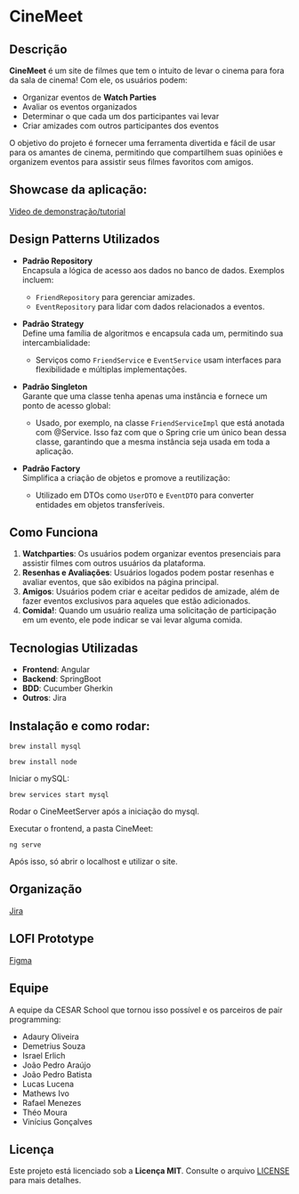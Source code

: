 # CineMeet

## Descrição

**CineMeet** é um site de filmes que tem o intuito de levar o cinema para fora da sala de cinema! Com ele, os usuários podem:

- Organizar eventos de **Watch Parties**
- Avaliar os eventos organizados
- Determinar o que cada um dos participantes vai levar
- Criar amizades com outros participantes dos eventos

O objetivo do projeto é fornecer uma ferramenta divertida e fácil de usar para os amantes de cinema, permitindo que compartilhem suas opiniões e organizem eventos para assistir seus filmes favoritos com amigos.

## Showcase da aplicação:

[Video de demonstração/tutorial](https://youtu.be/7DOyyoy7WQE?feature=shared)

## Design Patterns Utilizados

- **Padrão Repository**  
  Encapsula a lógica de acesso aos dados no banco de dados. Exemplos incluem:  
  - `FriendRepository` para gerenciar amizades.  
  - `EventRepository` para lidar com dados relacionados a eventos.

- **Padrão Strategy**  
  Define uma família de algoritmos e encapsula cada um, permitindo sua intercambialidade:  
  - Serviços como `FriendService` e `EventService` usam interfaces para flexibilidade e múltiplas implementações.

- **Padrão Singleton**  
  Garante que uma classe tenha apenas uma instância e fornece um ponto de acesso global:  
  - Usado, por exemplo, na classe `FriendServiceImpl` que está anotada com @Service. Isso faz com que o Spring crie um único bean dessa classe, garantindo que a mesma instância seja usada em toda a aplicação.

- **Padrão Factory**  
  Simplifica a criação de objetos e promove a reutilização:  
  - Utilizado em DTOs como `UserDTO` e `EventDTO` para converter entidades em objetos transferíveis.

## Como Funciona

1. **Watchparties**: Os usuários podem organizar eventos presenciais para assistir filmes com outros usuários da plataforma.
2. **Resenhas e Avaliações**: Usuários logados podem postar resenhas e avaliar eventos, que são exibidos na página principal.
3. **Amigos**: Usuários podem criar e aceitar pedidos de amizade, além de fazer eventos exclusivos para aqueles que estão adicionados.
4. **Comida!**: Quando um usuário realiza uma solicitação de participação em um evento, ele pode indicar se vai levar alguma comida.

## Tecnologias Utilizadas

- **Frontend**: Angular
- **Backend**: SpringBoot
- **BDD**: Cucumber Gherkin
- **Outros**: Jira

## Instalação e como rodar:

```brew install mysql```

```brew install node```

Iniciar o mySQL:

```brew services start mysql```

Rodar o CineMeetServer após a iniciação do mysql.

Executar o frontend, a pasta CineMeet:

```ng serve```

Após isso, só abrir o localhost e utilizar o site.

## Organização

[Jira](https://cesar-team-je0lvctt.atlassian.net/jira/software/projects/SCRUM/boards/1?selectedIssue=SCRUM-12&atlOrigin=eyJpIjoiN2EwMTc1ZTJmNGVhNDViMDllOWU1MzAzYTNkYTQ1NzgiLCJwIjoiaiJ9)

## LOFI Prototype

[Figma](https://www.figma.com/design/n3PJ0gcBey07Vh1IxvJ0Yc/REQUISITOS-%26-VALIDATION?node-id=0-1&t=2oQCk3nFQhPiw02i-1)

## Equipe

A equipe da CESAR School que tornou isso possível e os parceiros de pair programming:

- Adaury Oliveira  
- Demetrius Souza  
- Israel Erlich  
- João Pedro Araújo  
- João Pedro Batista  
- Lucas Lucena  
- Mathews Ivo  
- Rafael Menezes  
- Théo Moura  
- Vinícius Gonçalves

## Licença

Este projeto está licenciado sob a **Licença MIT**. Consulte o arquivo [LICENSE](./LICENSE) para mais detalhes.
